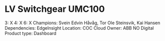 # LV Switchgear UMC100

3: X
 4: X
 6: X
Champions: Svein Edvin Håvåg, Tor Ole Steinsvik, Kai Hansen
Dependencies: EdgeInsight
Location: COC Cloud
Owner: ABB NO Digital
Product type: Dashboard